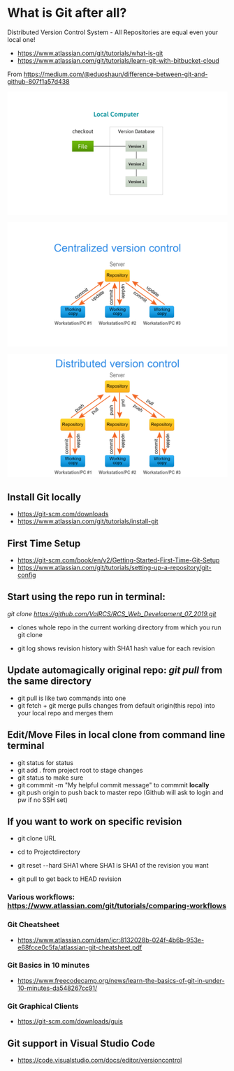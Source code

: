 # What is Git after all?

Distributed Version Control System - All Repositories are equal even your local one!

* https://www.atlassian.com/git/tutorials/what-is-git
* https://www.atlassian.com/git/tutorials/learn-git-with-bitbucket-cloud

From https://medium.com/@eduoshaun/difference-between-git-and-github-807f1a57d438

![Local file control](img/local_version_control.png)

![Centralized Version Control](img/central_version_control.png)

![Distributed Version Control](img/distributed_version_control.png)


## Install Git locally
* https://git-scm.com/downloads
* https://www.atlassian.com/git/tutorials/install-git

## First Time Setup
* https://git-scm.com/book/en/v2/Getting-Started-First-Time-Git-Setup
* https://www.atlassian.com/git/tutorials/setting-up-a-repository/git-config

## Start using the repo run in terminal: 
*git clone https://github.com/ValRCS/RCS_Web_Development_07_2019.git*
* clones whole repo in the current working directory from which you run git clone

* git log shows revision history with SHA1 hash value for each revision

## Update automagically original repo: *git pull* from the same directory
* git pull is like two commands into one
* git fetch + git merge pulls changes from default origin(this repo) into your local repo and merges them 

## Edit/Move Files in local clone from command line terminal
* git status for status
* git add . from project root to stage changes
* git status to make sure
* git commmit -m "My helpful commit message" to commmit **locally**
* git push origin to push back to master repo (Github will ask to login and pw if no SSH set)

## If you want to work on specific revision
* git clone URL 
* cd to Projectdirectory
* git reset --hard SHA1 where SHA1 is SHA1 of the revision you want

* git pull to get back to HEAD revision





### Various workflows: https://www.atlassian.com/git/tutorials/comparing-workflows

### Git Cheatsheet

* https://www.atlassian.com/dam/jcr:8132028b-024f-4b6b-953e-e68fcce0c5fa/atlassian-git-cheatsheet.pdf

### Git Basics in 10 minutes
* https://www.freecodecamp.org/news/learn-the-basics-of-git-in-under-10-minutes-da548267cc91/

### Git Graphical Clients
* https://git-scm.com/downloads/guis

## Git support in Visual Studio Code
* https://code.visualstudio.com/docs/editor/versioncontrol
